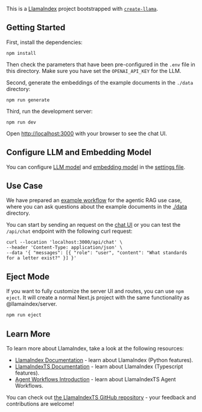 This is a [LlamaIndex](https://www.llamaindex.ai/) project bootstrapped with [`create-llama`](https://github.com/run-llama/LlamaIndexTS/tree/main/packages/create-llama).

## Getting Started

First, install the dependencies:

```
npm install
```

Then check the parameters that have been pre-configured in the `.env` file in this directory.
Make sure you have set the `OPENAI_API_KEY` for the LLM.

Second, generate the embeddings of the example documents in the `./data` directory:

```
npm run generate
```

Third, run the development server:

```
npm run dev
```

Open [http://localhost:3000](http://localhost:3000) with your browser to see the chat UI.

## Configure LLM and Embedding Model

You can configure [LLM model](https://ts.llamaindex.ai/docs/llamaindex/modules/llms) and [embedding model](https://ts.llamaindex.ai/docs/llamaindex/modules/embeddings) in the [settings file](src/app/settings.ts).

## Use Case

We have prepared an [example workflow](./src/app/workflow.ts) for the agentic RAG use case, where you can ask questions about the example documents in the [./data](./data) directory.

You can start by sending an request on the [chat UI](http://localhost:3000) or you can test the `/api/chat` endpoint with the following curl request:

```shell
curl --location 'localhost:3000/api/chat' \
--header 'Content-Type: application/json' \
--data '{ "messages": [{ "role": "user", "content": "What standards for a letter exist?" }] }'
```

## Eject Mode

If you want to fully customize the server UI and routes, you can use `npm eject`. It will create a normal Next.js project with the same functionality as @llamaindex/server.

```bash
npm run eject
```

## Learn More

To learn more about LlamaIndex, take a look at the following resources:

- [LlamaIndex Documentation](https://docs.llamaindex.ai) - learn about LlamaIndex (Python features).
- [LlamaIndexTS Documentation](https://ts.llamaindex.ai/docs/llamaindex) - learn about LlamaIndex (Typescript features).
- [Agent Workflows Introduction](https://ts.llamaindex.ai/docs/llamaindex/modules/agent_workflow) - learn about LlamaIndexTS Agent Workflows.

You can check out [the LlamaIndexTS GitHub repository](https://github.com/run-llama/LlamaIndexTS) - your feedback and contributions are welcome!
